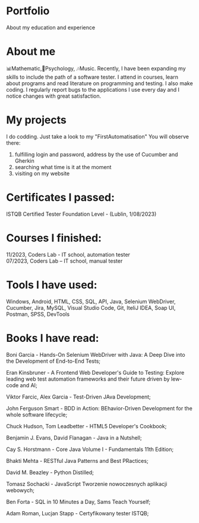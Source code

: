 # Portfolio
About my education and experience 
# About me
📊Mathematic,👥Psychology, 🎶Music. 
Recently, I have been expanding my skills to include the path of a software tester. I attend in courses, learn about programs and read literature on programming and testing. I also make coding. I regularly report bugs to the applications I use every day and I notice changes with great satisfaction.

# My projects 
I do codding. Just take a look to my "FirstAutomatisation" You will observe there:
1) fulfilling login and password, address by the use of Cucumber and Gherkin 
2) searching what time is it at the moment
3) visiting on my website
   
# Certificates I passed:
ISTQB Certified Tester Foundation Level - (Lublin, 1/08/2023)

# Courses I finished:
11/2023, Coders Lab -  IT school, automation tester  
07/2023, Coders Lab – IT school, manual tester 

# Tools I have used: 
Windows, Android, HTML, CSS, SQL, API, Java, Selenium WebDriver,  Cucumber, 
Jira, MySQL, Visual Studio Code, Git, 
IteliJ IDEA, Soap UI, Postman, SPSS, DevTools

# Books I have read:
Boni Garcia - Hands-On Selenium WebDriver with Java: A Deep Dive into the Development of End-to-End Tests;

Eran Kinsbruner - A Frontend Web Developer's Guide to Testing: Explore leading web test automation frameworks and their future driven by lew-code and AI;

Viktor Farcic, Alex Garcia - Test-Driven JAva Development;

John Ferguson Smart - BDD in Action: BEhavior-Driven Development for the whole software lifecycle;

Chuck Hudson, Tom Leadbetter - HTML5 Developer's Cookbook;

Benjamin J. Evans, David Flanagan - Java in a Nutshell;

Cay S. Horstmann - Core Java Volume I - Fundamentals 11th Edition;

Bhakti Mehta - RESTful Java Patterns and Best PRactices;

David M. Beazley - Python Distilled;

Tomasz Sochacki - JavaScript Tworzenie nowoczesnych aplikacji webowych;

Ben Forta - SQL in 10 Minutes a Day, Sams Teach Yourself;

Adam Roman, Lucjan Stapp - Certyfikowany tester ISTQB; 
